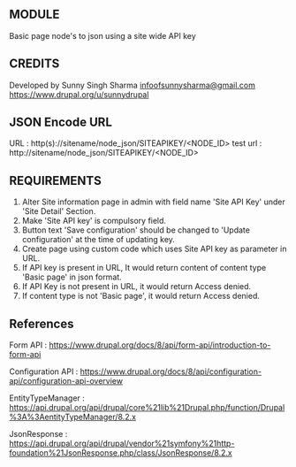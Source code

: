 MODULE
------
Basic page node's to json using a site wide API key

CREDITS
--------
Developed by Sunny Singh Sharma <infoofsunnysharma@gmail.com>
https://www.drupal.org/u/sunnydrupal

JSON Encode URL
-----------------
URL : http(s)://sitename/node_json/SITEAPIKEY/<NODE_ID>
test url : http://sitename/node_json/SITEAPIKEY/<NODE_ID>

REQUIREMENTS
--------------------
1) Alter Site information page in admin with field name 'Site API Key' under 'Site Detail' Section.
2) Make 'Site API key' is compulsory field.
3) Button text 'Save configuration' should be changed to 'Update configuration' at the time of updating key.
4) Create page using custom code which uses Site API key as parameter in URL.
5) If API key is present in URL, It would return content of content type 'Basic page' in json format.
6) If API Key is not present in URL, it would return Access denied.
7) If content type is not 'Basic page', it would return Access denied.

References
---------------------
Form API : 
https://www.drupal.org/docs/8/api/form-api/introduction-to-form-api

Configuration API : 
https://www.drupal.org/docs/8/api/configuration-api/configuration-api-overview

EntityTypeManager :
https://api.drupal.org/api/drupal/core%21lib%21Drupal.php/function/Drupal%3A%3AentityTypeManager/8.2.x

JsonResponse : 
https://api.drupal.org/api/drupal/vendor%21symfony%21http-foundation%21JsonResponse.php/class/JsonResponse/8.2.x
